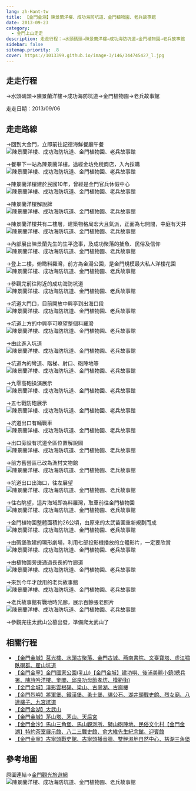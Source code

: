 ```yaml
---
lang: zh-Hant-tw
title: 【金門金湖】陳景蘭洋樓、成功海防坑道、金門植物園、老兵故事館
date: 2013-09-23
category: 
  - 金門上山走走
description: 走走行程：→水頭碼頭→陳景蘭洋樓→成功海防坑道→金門植物園→老兵故事館
sidebar: false
sitemap.priority: .8
cover: https://1013399.github.io/image-3/146/344745427_l.jpg
---
```


## 走走行程
→水頭碼頭→陳景蘭洋樓→成功海防坑道→金門植物園→老兵故事館

走走日期：2013/09/06

<!-- more -->

## 走走路線  
→回到大金門，立即前往記德海鮮餐廳午餐  
![陳景蘭洋樓、成功海防坑道、金門植物園、老兵故事館](https://1013399.github.io/image-3/146/344740997_l.jpg)

→餐畢下一站為陳景蘭洋樓，途經金坊免稅商店，入內採購  
![陳景蘭洋樓、成功海防坑道、金門植物園、老兵故事館](https://1013399.github.io/image-3/146/344741951_l.jpg)

→陳景蘭洋樓建於民國10年，曾經是金門官兵休假中心  
![陳景蘭洋樓、成功海防坑道、金門植物園、老兵故事館](https://1013399.github.io/image-3/146/344742869_l.jpg)

→陳景蘭洋樓解說牌  
![陳景蘭洋樓、成功海防坑道、金門植物園、老兵故事館](https://1013399.github.io/image-3/146/344743641_l.jpg)

→陳景蘭洋樓共有二樓層，建築物格局宏大且氣派，正面為七開間，中庭有天井  
![陳景蘭洋樓、成功海防坑道、金門植物園、老兵故事館](https://1013399.github.io/image-3/146/344745427_l.jpg)

→內部展出陳景蘭先生的生平逸事，及成功聚落的捕魚、民俗及信仰  
![陳景蘭洋樓、成功海防坑道、金門植物園、老兵故事館](https://1013399.github.io/image-3/146/344745848_l.jpg)

→登上二樓，俯瞰料羅灣，前方為金湯公園，是金門規模最大私人洋樓花園  
![陳景蘭洋樓、成功海防坑道、金門植物園、老兵故事館](https://1013399.github.io/image-3/146/344746285_l.jpg)

→參觀完前往附近的成功海防坑道  
![陳景蘭洋樓、成功海防坑道、金門植物園、老兵故事館](https://1013399.github.io/image-3/146/344747092_l.jpg)

→坑道大門口，目前開放中興亭到出海口段  
![陳景蘭洋樓、成功海防坑道、金門植物園、老兵故事館](https://1013399.github.io/image-3/146/344748749_l.jpg)

→坑道上方的中興亭可瞭望整個料羅灣  
![陳景蘭洋樓、成功海防坑道、金門植物園、老兵故事館](https://1013399.github.io/image-3/146/344749627_l.jpg)

→由此進入坑道  
![陳景蘭洋樓、成功海防坑道、金門植物園、老兵故事館](https://1013399.github.io/image-3/146/344750568_l.jpg)

→坑道內的彎道、階梯、射口、砲陣地等  
![陳景蘭洋樓、成功海防坑道、金門植物園、老兵故事館](https://1013399.github.io/image-3/146/344751613_l.jpg)

→九零高砲操演展示  
![陳景蘭洋樓、成功海防坑道、金門植物園、老兵故事館](https://1013399.github.io/image-3/146/344753092_l.jpg)

→五七戰防砲展示  
![陳景蘭洋樓、成功海防坑道、金門植物園、老兵故事館](https://1013399.github.io/image-3/146/344753694_l.jpg)

→坑道出口有輛戰車  
![陳景蘭洋樓、成功海防坑道、金門植物園、老兵故事館](https://1013399.github.io/image-3/146/344754530_l.jpg)

→出口旁設有坑道全區位置解說圖  
![陳景蘭洋樓、成功海防坑道、金門植物園、老兵故事館](https://1013399.github.io/image-3/146/344755410_l.jpg)

→前方舊營區已改為漁村文物館  
![陳景蘭洋樓、成功海防坑道、金門植物園、老兵故事館](https://1013399.github.io/image-3/146/344756483_l.jpg)

→坑道出口出海口，往左展望  
![陳景蘭洋樓、成功海防坑道、金門植物園、老兵故事館](https://1013399.github.io/image-3/146/344757631_l.jpg)

→往右眺望，這片海域即為料羅灣，取車前往金門植物園  
![陳景蘭洋樓、成功海防坑道、金門植物園、老兵故事館](https://1013399.github.io/image-3/146/344758388_l.jpg)

→金門植物園整體面積約26公頃，由原來的太武苗圃重新規劃而成  
![陳景蘭洋樓、成功海防坑道、金門植物園、老兵故事館](https://1013399.github.io/image-3/146/344759144_l.jpg)

→由碉堡改建的環形劇場，利用七部投影機播放的立體影片，一定要欣賞  
![陳景蘭洋樓、成功海防坑道、金門植物園、老兵故事館](https://1013399.github.io/image-3/146/344759819_l.jpg)

→由植物園旁邊通過長長的竹廊道  
![陳景蘭洋樓、成功海防坑道、金門植物園、老兵故事館](https://1013399.github.io/image-3/146/344761650_l.jpg)

→來到今年才啟用的老兵故事館  
![陳景蘭洋樓、成功海防坑道、金門植物園、老兵故事館](https://1013399.github.io/image-3/146/344760432_l.jpg)

→老兵故事館有戰地時光廊，展示百餘張老照片  
![陳景蘭洋樓、成功海防坑道、金門植物園、老兵故事館](https://1013399.github.io/image-3/146/344761031_l.jpg)

→參觀完往太武山公墓出發，準備爬太武山了

## 相關行程  
- [【金門金城】莒光樓、水頭古聚落、金門古城、燕南書院、文臺寶塔、虛江嘯臥碣群、翟山坑道](/posts/post-150-2013-09-23.md)
- [【金門金寧】金門國家公園(乳山)【金門金城】建功嶼、後浦美麗小鎮(總兵署、陳詩吟洋樓、奎閣、邱良功母節孝坊、模範街)](/posts/post-149-2013-09-23.html)  
- [【金門金城】漢影雲根碣、梁山、古崗湖、古崗樓](/posts/post-148-2013-09-23.html)  
- [【金門烈嶼】將軍堡、鐵漢堡、勇士堡、貓公石、湖井頭戰史館、烈女廟、八達樓子、九宮坑道](/posts/post-147-2013-09-23.html) 
- [【金門金湖】太武山](/posts/post-145-2013-09-23.md)  
- [【金門金城】茅山塔、茅山、天后宮](/posts/post-144-2013-09-23.md)  
- [【金門金沙】馬山三角堡、馬山觀測所、獅山砲陣地、民俗文化村【金門金湖】特約茶室展示館、八二三戰史館、俞大維先生紀念館、迎賓館](/posts/post-143-2013-09-23.md)
- [【金門金寧】古寧頭戰史館、古寧頭播音牆、雙鯉濕地自然中心、慈湖三角堡](/posts/post-142-2013-09-23.html)


## 參考地圖  
原圖連結→[金門觀光旅遊網](http://tour.kinmen.gov.tw/upload/relfile/trip/633941419108138807.jpg)  
![陳景蘭洋樓、成功海防坑道、金門植物園、老兵故事館](https://1013399.github.io/image-3/146/343898065_l.jpg)